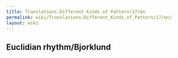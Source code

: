 ```yaml
---
title: Translations:Different Kinds of Pattern/17/en
permalink: wiki/Translations:Different_Kinds_of_Pattern/17/en/
layout: wiki
---
```


## Euclidian rhythm/Bjorklund
